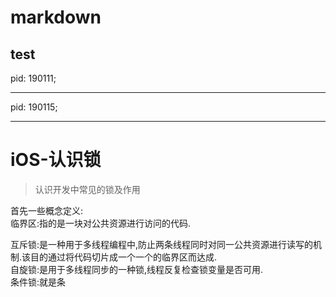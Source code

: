 # markdown

## test

pid: 190111;

---

pid: 190115;

---

# iOS-认识锁

> 认识开发中常见的锁及作用

首先一些概念定义:  
临界区:指的是一块对公共资源进行访问的代码.  

互斥锁:是一种用于多线程编程中,防止两条线程同时对同一公共资源进行读写的机制.该目的通过将代码切片成一个一个的临界区而达成. <!--more-->  
自旋锁:是用于多线程同步的一种锁,线程反复检查锁变量是否可用.  
条件锁:就是条
